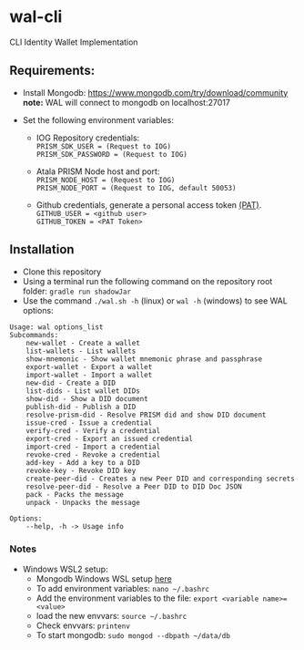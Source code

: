# wal-cli
CLI Identity Wallet Implementation

## Requirements:

- Install Mongodb: https://www.mongodb.com/try/download/community  
  **note:** WAL will connect to mongodb on localhost:27017

- Set the following environment variables:

  - IOG Repository credentials:    
    `PRISM_SDK_USER = (Request to IOG)`  
    `PRISM_SDK_PASSWORD = (Request to IOG)`

  - Atala PRISM Node host and port:  
    `PRISM_NODE_HOST = (Request to IOG)`  
    `PRISM_NODE_PORT = (Request to IOG, default 50053)`

  - Github credentials, generate a personal access token 
  [(PAT)](https://docs.github.com/en/authentication/keeping-your-account-and-data-secure/creating-a-personal-access-token).    
    `GITHUB_USER = <github user>`      
    `GITHUB_TOKEN = <PAT Token>`  
## Installation

- Clone this repository
- Using a terminal run the following command on the repository root folder: `gradle run shadowJar`
- Use the command `./wal.sh -h` (linux) or `wal -h` (windows) to see WAL options:

```
Usage: wal options_list
Subcommands:
    new-wallet - Create a wallet
    list-wallets - List wallets
    show-mnemonic - Show wallet mnemonic phrase and passphrase
    export-wallet - Export a wallet
    import-wallet - Import a wallet
    new-did - Create a DID
    list-dids - List wallet DIDs
    show-did - Show a DID document
    publish-did - Publish a DID
    resolve-prism-did - Resolve PRISM did and show DID document
    issue-cred - Issue a credential
    verify-cred - Verify a credential
    export-cred - Export an issued credential
    import-cred - Import a credential
    revoke-cred - Revoke a credential
    add-key - Add a key to a DID
    revoke-key - Revoke DID key
    create-peer-did - Creates a new Peer DID and corresponding secrets
    resolve-peer-did - Resolve a Peer DID to DID Doc JSON
    pack - Packs the message
    unpack - Unpacks the message

Options:
    --help, -h -> Usage info
```

### Notes
- Windows WSL2 setup:
  - Mongodb Windows WSL setup [here](https://docs.microsoft.com/en-us/windows/wsl/tutorials/wsl-database#install-mongodb)
  - To add environment variables: `nano ~/.bashrc`
  - Add the environment variables to the file: `export <variable name>= <value>`
  - load the new envvars: `source ~/.bashrc`
  - Check envvars: `printenv`
  - To start mongodb: `sudo mongod --dbpath ~/data/db`

